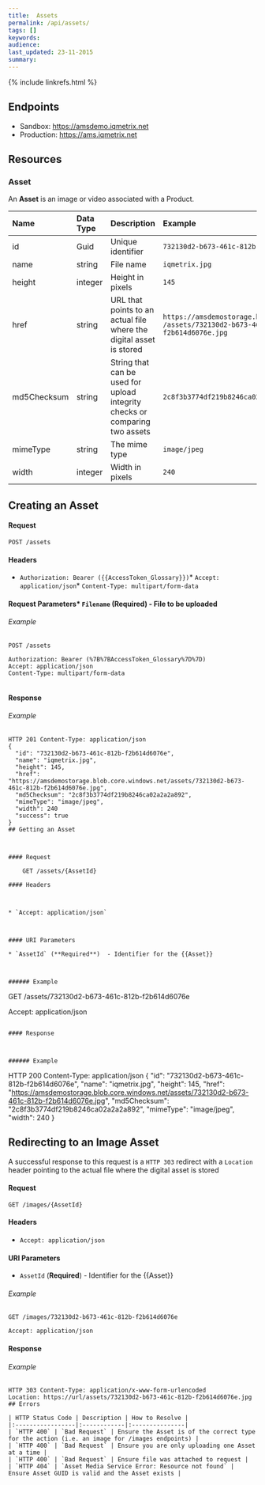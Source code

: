```yaml
---
title:  Assets
permalink: /api/assets/
tags: []
keywords: 
audience: 
last_updated: 23-11-2015
summary: 
---
```

{% include linkrefs.html %}



## Endpoints

* Sandbox: <a href="https://amsdemo.iqmetrix.net">https://amsdemo.iqmetrix.net</a>
* Production: <a href="https://ams.iqmetrix.net">https://ams.iqmetrix.net</a>

## Resources

### Asset

An **Asset** is an image or video associated with a Product.

| Name | Data Type | Description | Example |
|:-----|:----------|:------------|:--------|
| id | Guid | Unique identifier | `732130d2-b673-461c-812b-f2b614d6076e` |
| name | string | File name | `iqmetrix.jpg` |
| height | integer | Height in pixels | `145` |
| href | string | URL that points to an actual file where the digital asset is stored | `https://amsdemostorage.blob.core.windows.net`<br/>`/assets/732130d2-b673-461c-812b-f2b614d6076e.jpg` |
| md5Checksum | string | String that can be used for upload integrity checks or comparing two assets | `2c8f3b3774df219b8246ca02a2a2a892` |
| mimeType | string | The mime type | `image/jpeg` |
| width | integer | Width in pixels | `240` |




## Creating an Asset



#### Request

    POST /assets

#### Headers



* `Authorization: Bearer ({{AccessToken_Glossary}})`* `Accept: application/json`* `Content-Type: multipart/form-data`



#### Request Parameters* `Filename` (**Required**) - File to be uploaded


###### Example

```
POST /assets

Authorization: Bearer (%7B%7BAccessToken_Glossary%7D%7D)
Accept: application/json
Content-Type: multipart/form-data


```

#### Response



###### Example

```
HTTP 201 Content-Type: application/json
{
  "id": "732130d2-b673-461c-812b-f2b614d6076e",
  "name": "iqmetrix.jpg",
  "height": 145,
  "href": "https://amsdemostorage.blob.core.windows.net/assets/732130d2-b673-461c-812b-f2b614d6076e.jpg",
  "md5Checksum": "2c8f3b3774df219b8246ca02a2a2a892",
  "mimeType": "image/jpeg",
  "width": 240
  "success": true
}
## Getting an Asset



#### Request

    GET /assets/{AssetId}

#### Headers



* `Accept: application/json`



#### URI Parameters

* `AssetId` (**Required**)  - Identifier for the {{Asset}} 



###### Example

```
GET /assets/732130d2-b673-461c-812b-f2b614d6076e

Accept: application/json

```

#### Response



###### Example

```
HTTP 200 Content-Type: application/json
{
  "id": "732130d2-b673-461c-812b-f2b614d6076e",
  "name": "iqmetrix.jpg",
  "height": 145,
  "href": "https://amsdemostorage.blob.core.windows.net/assets/732130d2-b673-461c-812b-f2b614d6076e.jpg",
  "md5Checksum": "2c8f3b3774df219b8246ca02a2a2a892",
  "mimeType": "image/jpeg",
  "width": 240
}

## Redirecting to an Image Asset

A successful response to this request is a `HTTP 303` redirect with a `Location` header pointing to the actual file where the digital asset is stored

#### Request

    GET /images/{AssetId}

#### Headers



* `Accept: application/json`



#### URI Parameters

* `AssetId` (**Required**)  - Identifier for the {{Asset}} 



###### Example

```
GET /images/732130d2-b673-461c-812b-f2b614d6076e

Accept: application/json

```

#### Response



###### Example

```
HTTP 303 Content-Type: application/x-www-form-urlencoded
Location: https://url/assets/732130d2-b673-461c-812b-f2b614d6076e.jpg
## Errors

| HTTP Status Code | Description | How to Resolve |
|:-----------------|:------------|:---------------|
| `HTTP 400` | `Bad Request` | Ensure the Asset is of the correct type for the action (i.e. an image for /images endpoints) |
| `HTTP 400` | `Bad Request` | Ensure you are only uploading one Asset at a time |
| `HTTP 400` | `Bad Request` | Ensure file was attached to request |
| `HTTP 404` | `Asset Media Service Error: Resource not found` | Ensure Asset GUID is valid and the Asset exists |
